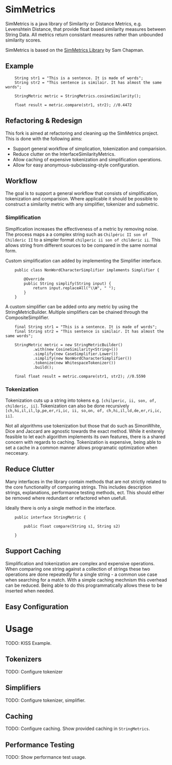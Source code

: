 SimMetrics
==========

SimMetrics is a java library of Similarity or Distance Metrics, e.g. Levenshtein Distance, that provide float based similarity measures between String Data. All metrics return consistant measures rather than unbounded similarity scores. 

SimMetrics is based on the [SimMetrics Library](http://sourceforge.net/projects/simmetrics/) by Sam Chapman.

## Example ##

```
	String str1 = "This is a sentence. It is made of words";
	String str2 = "This sentence is similair. It has almost the same words";

	StringMetric metric = StringMetrics.cosineSimilarity();

	float result = metric.compare(str1, str2); //0.4472
```

## Refactoring & Redesign ##

This fork is aimed at refactoring and cleaning up the SimMetrics project. This is done with the following aims: 

 * Support general workflow of simplication, tokenization and comparision.
 * Reduce clutter on the InterfaceSimilarityMetrics.
 * Allow caching of expensive tokenization and simplification operations.
 * Allow for easy anonymous-subclassing-style configuration.

## Workflow ##

The goal is to support a general workflow that consists of simplification, tokenization and comparision. Where applicable it should be possible to construct a similarity metric with any simplifier, tokenizer and submetric.

### Simplification ###

Simplfication increases the effectiveness of a metric by removing noise. The process maps a a complex string such as `Chilpéric II son of Childeric II` to a simpler format `chilperic ii son of childeric ii`. This allows string from different sources to be compared in the same normal form.

Custom simplification can added by implementing the Simplifier interface.

```
	public class NonWordCharacterSimplifier implements Simplifier {

		@Override
		public String simplify(String input) {
		    return input.replaceAll("\\W", " ");
		}
	}
```

A custom simplifier can be added onto any metric by using the StringMetricBuilder. Multiple simplifiers can be chained through the CompositeSimplifier.

```
	final String str1 = "This is a sentence. It is made of words";
	final String str2 = "This sentence is similair. It has almost the same words";

	StringMetric metric = new StringMetricBuilder()
			.with(new CosineSimilarity<String>())
			.simplify(new CaseSimplifier.Lower())
			.simplify(new NonWordCharacterSimplifier())
			.tokenize(new WhitespaceTokenizer())
			.build();

	final float result = metric.compare(str1, str2); //0.5590
```

### Tokenization ###

Tokenization cuts up a string into tokens e.g. `[chilperic, ii, son, of, childeric, ii]`. Tokenization can also be done recursively `[ch,hi,il,il,lp,pe,er,ri,ic, ii, so,on, of, ch,hi,il,ld,de,er,ri,ic, ii]`.

Not all algorithms use tokenization but those that do such as SimonWhite, Dice and Jaccard are agnostic towards the exact method. While it eniterely feasible to let each algorithm implements its own features, there is a shared concern with regards to caching. Tokenization is expensive, being able to set a cache in a common manner allows programatic optimization when neccesary.

## Reduce Clutter ##

Many interfaces in the library contain methods that are not strictly related to the core functionality of comparing strings. This includes description strings, explanations, performance testing methods, ect. This should either be removed where redundant or refactored when usefull.

Ideally there is only a single method in the interface.

```
    public interface StringMetric {
    
        public float compare(String s1, String s2)
    
    } 
```

## Support Caching ##

Simplification and tokenization are complex and expensive operations. When comparing one string against a collection of strings these two operations are done repeatedly for a single string - a common use case when searching for a match. With a simple caching mechnism this overhead can be reduced. Being able to do this programmatically allows these to be inserted when needed.

## Easy Configuration ##

# Usage #

TODO: KISS Example.

## Tokenizers ##
TODO: Configure tokenizer

## Simplifiers ##
TODO: Configure tokenizer, simplifier.

## Caching ##
TODO: Configure caching. Show provided caching in `StringMetrics`.

## Performance Testing ##

TODO: Show performance test usage.
